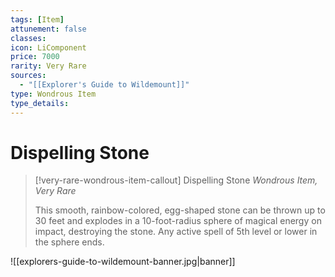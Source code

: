 ```yaml
---
tags: [Item]
attunement: false
classes: 
icon: LiComponent
price: 7000
rarity: Very Rare
sources:
  - "[[Explorer's Guide to Wildemount]]"
type: Wondrous Item
type_details: 
---
```

# Dispelling Stone
>[!very-rare-wondrous-item-callout] Dispelling Stone
>*Wondrous Item, Very Rare*
>
>This smooth, rainbow-colored, egg-shaped stone can be thrown up to 30 feet and explodes in a 10-foot-radius sphere of magical energy on impact, destroying the stone. Any active spell of 5th level or lower in the sphere ends.

![[explorers-guide-to-wildemount-banner.jpg|banner]]
